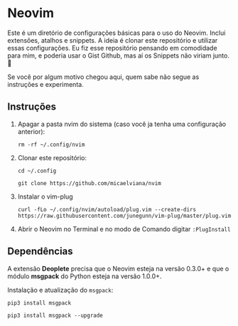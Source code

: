 # Neovim
Este é um diretório de configurações básicas para o uso do Neovim. Inclui extensões, atalhos e snippets. A ideia é clonar este repositório e utilizar essas configurações. Eu fiz esse repositório pensando em comodidade para mim, e poderia usar o Gist Github, mas aí os Snippets não viriam junto. 🤷‍

Se você por algum motivo chegou aqui, quem sabe não segue as instruções e experimenta.

## Instruções

1. Apagar a pasta nvim do sistema (caso você ja tenha uma configuração anterior): 

   ```rm -rf ~/.config/nvim```

2. Clonar este repositório: 

   ```cd ~/.config```

   ```git clone https://github.com/micaelviana/nvim```

3. Instalar o vim-plug

   ```curl -fLo ~/.config/nvim/autoload/plug.vim --create-dirs https://raw.githubusercontent.com/junegunn/vim-plug/master/plug.vim```

4. Abrir o Neovim no Terminal e no modo de Comando digitar ```:PlugInstall```


## Dependências

A extensão **Deoplete** precisa que o Neovim esteja na versão 0.3.0+ e que o módulo **msgpack** do Python esteja na versão 1.0.0+.

Instalação e atualização do ```msgpack```:

   ```pip3 install msgpack```
   
   ```pip3 install msgpack --upgrade```
